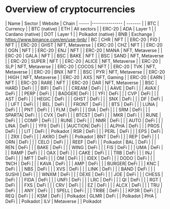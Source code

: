 # Overview of cryptocurrencies

| Name  | Sector         | Website | Chain
| ----- |--------------- | ------- |
| BTC   | Currency       |   | BTC (native)
| ETH   | All sectors    |   | ERC-20
| ADA   | Layer 1        |   | Cardano (native)
| DOT   | Layer 1        |   | Polkadot (native)
| BNB   | Exchange       | https://www.binance.com/en/use-bnb/ | BC
| CHR   | NFT            |   | ERC-20
| FIO   | NFT            |   | ERC-20
| GHST  | NFT, Metaverse |   | ERC-20
| CHZ   | NFT            |   | ERC-20
| OGN   | NFT            |   | ERC-20
| ENJ   | NFT            |   | ERC-20
| MANA  | NFT, Metaverse |   | ERC-20
| GALA  | NFT            |   | BSC
| BAKE  | NFT            |   | BSC
| SAND  | NFT, Metaverse |   | ERC-20
| SUPER | NFT            |   | ERC-20
| ALICE | NFT, Metaverse |   | ERC-20
| SLP   | NFT, Metaverse |   | ERC-20
| COCOS | NFT            |   | ERC-20
| TVK   | NFT, Metaverse |   | ERC-20
| BNX   | NFT            |   | BSC
| PYR   | NFT, Metaverse |   | ERC-20
| HIGH  | NFT, Metaverse |   | ERC-20
| AXS   | NFT, Gaming    |   | ERC-20
| EARN  | NFT            |   | ERC-20
| RARE  | NFT            |   | ERC-20
| DAR   | NFT, Metaverse |   | BSC
| HARD  | DeFi           |   | 
| BIFI  | DeFi           |   | 
| CREAM | DeFi           |   | 
| AAVE  | DeFi           |   | 
| AVAX  | DeFi           |   | 
| PERP  | DeFi           |   | 
| BADGER| DeFi           |   | 
| YFI   | DeFi           |   | 
| CVP   | DeFi           |   | 
| AST   | DeFi           |   | 
| HEGIC | DeFi           |   | 
| GHST  | DeFi           |   | 
| SNX   | DeFi           |   | 
| DF    | DeFi           |   | 
| UFT   | DeFi           |   | 
| BEL   | DeFi           |   | 
| FRONT | DeFi           |   | 
| BTS   | DeFi           |   | 
| LUNA  | DeFi           |   | 
| PNT   | DeFi           |   | 
| FLM   | DeFi           |   | 
| DIA   | DeFi           |   | 
| SRM   | DeFi           |   | 
| SPARTA| DeFi           |   | 
| CVX   | DeFi           |   | 
| BTCST | DeFi           |   | 
| MKR   | DeFi           |   | 
| RUNE  | DeFi           |   | 
| COMP  | DeFi           |   | 
| RUNE  | DeFi           |   | 
| NMR   | DeFi           |   | 
| AUTO  | DeFi           |   | 
| LINA  | DeFi           |   | 
| YFII  | DeFi           |   | 
|AUCTION| DeFi           |   | 
| ALPHA | DeFi           |   | 
| PROS  | DeFi           |   | 
| LIT   | DeFi           |   | Polkadot
| RSR   | DeFi           |   | 
| PERL  | DeFi           |   | 
| EPS   | DeFi           |   | 
| ZRX   | DeFi           |   | 
| AKRO  | DeFi           |   | Polkadot
| BNT   | DeFi           |   | 
| REP   | DeFi           |   | 
| ORN   | DeFi           |   | 
| CELO  | DeFi           |   | 
| REEF  | DeFi           |   | Polkadot
| BAL   | DeFi           |   | 
| REN   | DeFi           |   | 
| BAKE  | DeFi           |   | 
| WING  | DeFi           |   | 
| FIS   | DeFi           |   | 
| UMA   | DeFi           |   | 
| RAMP  | DeFi           |   | 
| OAX   | DeFi           |   | 
| CAKE  | DeFi           |   | 
| TRB   | DeFi           |   | 
| INJ   | DeFi           |   | 
| MFT   | DeFi           |   | 
| OM    | DeFi           |   | 
| IDEX  | DeFi           |   | 
| DODO  | DeFi           |   | 
| 1NCH  | DeFi           |   | 
| KAVA  | DeFi           |   | 
| AMP   | DeFi           |   | 
| BURGER| DeFi           |   | 
| KNC   | DeFi           |   | 
| NBS   | DeFi           |   | 
| XVS   | DeFi           |   | 
| LINK  | DeFi           |   | 
| BAND  | DeFi           |   | 
| SUSHI | DeFi           |   | 
| WNXM  | DeFi           |   | 
| DEXE  | DeFi           |   | 
| JOE   | DeFi           |   | 
| CHESS | DeFi           |   | 
| FIDA  | DeFi           |   | 
| UNFI  | DeFi           |   | 
| LRC   | DeFi           |   | 
| QI    | DeFi           |   | 
| RGT   | DeFi           |   | 
| FXS   | DeFi           |   | 
| CRV   | DeFi           |   | 
| EZ    | DeFi           |   | 
| ALCX  | DeFi           |   | 
| TRU   | DeFi           |   | 
| ANY   | DeFi           |   | 
| SPELL | DeFi           |   | 
| TRIBE | DeFi           |   | 
| KP3R  | DeFi           |   | 
| REQ   | DeFi           |   | 
| KSM   | DeFi           |   | Polkadot
| GLMR  | DeFi           |   | Polkadot
| PHA   | DeFi           |   | Polkadot
| ILV   | Metaverse      |   | Polkadot